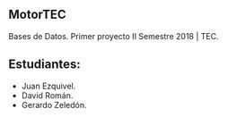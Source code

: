 ## MotorTEC

Bases de Datos. 
Primer proyecto II Semestre 2018 | TEC.

## Estudiantes:

* Juan Ezquivel.
* David Román.
*	Gerardo Zeledón.

